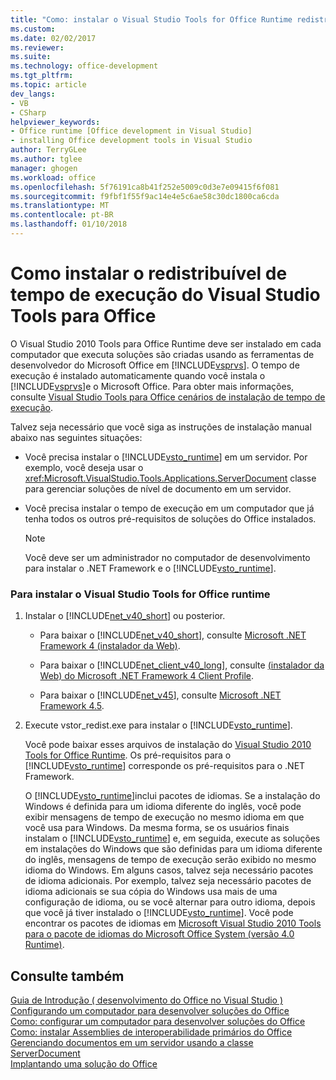 ```yaml
---
title: "Como: instalar o Visual Studio Tools for Office Runtime redistribuível | Microsoft Docs"
ms.custom: 
ms.date: 02/02/2017
ms.reviewer: 
ms.suite: 
ms.technology: office-development
ms.tgt_pltfrm: 
ms.topic: article
dev_langs:
- VB
- CSharp
helpviewer_keywords:
- Office runtime [Office development in Visual Studio]
- installing Office development tools in Visual Studio
author: TerryGLee
ms.author: tglee
manager: ghogen
ms.workload: office
ms.openlocfilehash: 5f76191ca8b41f252e5009c0d3e7e09415f6f081
ms.sourcegitcommit: f9fbf1f55f9ac14e4e5c6ae58c30dc1800ca6cda
ms.translationtype: MT
ms.contentlocale: pt-BR
ms.lasthandoff: 01/10/2018
---
```

# <a name="how-to-install-the-visual-studio-tools-for-office-runtime-redistributable"></a>Como instalar o redistribuível de tempo de execução do Visual Studio Tools para Office
  O Visual Studio 2010 Tools para Office Runtime deve ser instalado em cada computador que executa soluções são criadas usando as ferramentas de desenvolvedor do Microsoft Office em [!INCLUDE[vsprvs](../sharepoint/includes/vsprvs-md.md)]. O tempo de execução é instalado automaticamente quando você instala o [!INCLUDE[vsprvs](../sharepoint/includes/vsprvs-md.md)]e o Microsoft Office. Para obter mais informações, consulte [Visual Studio Tools para Office cenários de instalação de tempo de execução](../vsto/visual-studio-tools-for-office-runtime-installation-scenarios.md).  
  
 Talvez seja necessário que você siga as instruções de instalação manual abaixo nas seguintes situações:  
  
-   Você precisa instalar o [!INCLUDE[vsto_runtime](../vsto/includes/vsto-runtime-md.md)] em um servidor. Por exemplo, você deseja usar o <xref:Microsoft.VisualStudio.Tools.Applications.ServerDocument> classe para gerenciar soluções de nível de documento em um servidor.  
  
-   Você precisa instalar o tempo de execução em um computador que já tenha todos os outros pré-requisitos de soluções do Office instalados.  
  
    > [!NOTE]  
    >  Você deve ser um administrador no computador de desenvolvimento para instalar o .NET Framework e o [!INCLUDE[vsto_runtime](../vsto/includes/vsto-runtime-md.md)].  
  
### <a name="to-install-the-visual-studio-tools-for-office-runtime"></a>Para instalar o Visual Studio Tools for Office runtime  
  
1.  Instalar o [!INCLUDE[net_v40_short](../sharepoint/includes/net-v40-short-md.md)] ou posterior.  
  
    -   Para baixar o [!INCLUDE[net_v40_short](../sharepoint/includes/net-v40-short-md.md)], consulte [Microsoft .NET Framework 4 (instalador da Web)](http://go.microsoft.com/fwlink/?LinkId=178957).  
  
    -   Para baixar o [!INCLUDE[net_client_v40_long](../vsto/includes/net-client-v40-long-md.md)], consulte [(instalador da Web) do Microsoft .NET Framework 4 Client Profile](http://go.microsoft.com/fwlink/?LinkId=178958).  
  
    -   Para baixar o [!INCLUDE[net_v45](../vsto/includes/net-v45-md.md)], consulte [Microsoft .NET Framework 4.5](http://www.microsoft.com/download/details.aspx?id=30653).  
  
2.  Execute vstor_redist.exe para instalar o [!INCLUDE[vsto_runtime](../vsto/includes/vsto-runtime-md.md)].  
  
     Você pode baixar esses arquivos de instalação do [Visual Studio 2010 Tools for Office Runtime](http://go.microsoft.com/fwlink/?LinkId=140384). Os pré-requisitos para o [!INCLUDE[vsto_runtime](../vsto/includes/vsto-runtime-md.md)] corresponde os pré-requisitos para o .NET Framework.  
  
     O [!INCLUDE[vsto_runtime](../vsto/includes/vsto-runtime-md.md)]inclui pacotes de idiomas. Se a instalação do Windows é definida para um idioma diferente do inglês, você pode exibir mensagens de tempo de execução no mesmo idioma em que você usa para Windows. Da mesma forma, se os usuários finais instalam o [!INCLUDE[vsto_runtime](../vsto/includes/vsto-runtime-md.md)] e, em seguida, execute as soluções em instalações do Windows que são definidas para um idioma diferente do inglês, mensagens de tempo de execução serão exibido no mesmo idioma do Windows. Em alguns casos, talvez seja necessário pacotes de idioma adicionais. Por exemplo, talvez seja necessário pacotes de idioma adicionais se sua cópia do Windows usa mais de uma configuração de idioma, ou se você alternar para outro idioma, depois que você já tiver instalado o [!INCLUDE[vsto_runtime](../vsto/includes/vsto-runtime-md.md)]. Você pode encontrar os pacotes de idiomas em [Microsoft Visual Studio 2010 Tools para o pacote de idiomas do Microsoft Office System (versão 4.0 Runtime)](http://go.microsoft.com/fwlink/?LinkId=140386).  
  
## <a name="see-also"></a>Consulte também  
 [Guia de Introdução &#40; desenvolvimento do Office no Visual Studio &#41;](../vsto/getting-started-office-development-in-visual-studio.md)   
 [Configurando um computador para desenvolver soluções do Office](../vsto/configuring-a-computer-to-develop-office-solutions.md)   
 [Como: configurar um computador para desenvolver soluções do Office](../vsto/how-to-configure-a-computer-to-develop-office-solutions.md)   
 [Como: instalar Assemblies de interoperabilidade primários do Office](../vsto/how-to-install-office-primary-interop-assemblies.md)   
 [Gerenciando documentos em um servidor usando a classe ServerDocument](../vsto/managing-documents-on-a-server-by-using-the-serverdocument-class.md)   
 [Implantando uma solução do Office](../vsto/deploying-an-office-solution.md)  
  
  